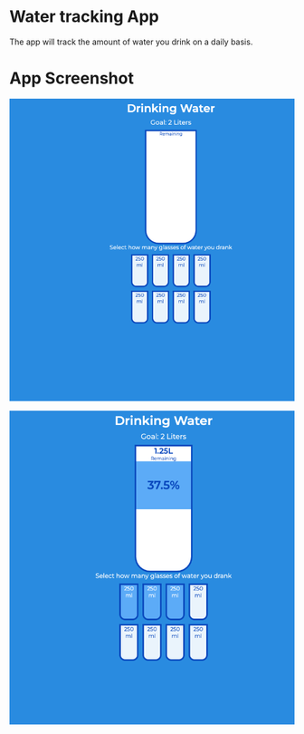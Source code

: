 # Water tracking App

The app will track the amount of water you drink on a daily basis.

# App Screenshot

![Screenshot of starting point](/assets/Start.png)



![Screenshot of tracking in progress](assets/Middle.png)